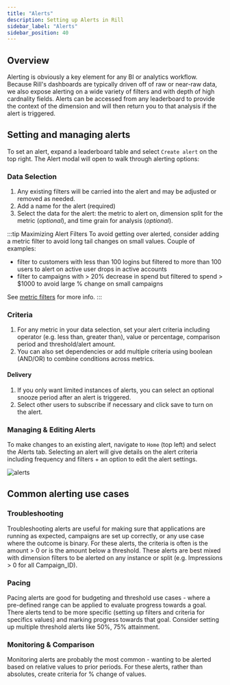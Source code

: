 ```yaml
---
title: "Alerts"
description: Setting up Alerts in Rill
sidebar_label: "Alerts"
sidebar_position: 40
---
```


## Overview

Alerting is obviously a key element for any BI or analytics workflow. Because Rill's dashboards are typically driven off of raw or near-raw data, we also expose alerting on a wide variety of filters and with depth of high cardnality fields. Alerts can be accessed from any leaderboard to provide the context of the dimension and will then return you to that analysis if the alert is triggered.

## Setting and managing alerts

To set an alert, expand a leaderboard table and select ```Create alert``` on the top right. The Alert modal will open to walk through alerting options:

### Data Selection
1. Any existing filters will be carried into the alert and may be adjusted or removed as needed.
2. Add a name for the alert (required)
3. Select the data for the alert: the metric to alert on, dimension split for the metric (_optional_), and time grain for analysis (_optional_).

:::tip Maximizing Alert Filters
To avoid getting over alerted, consider adding a metric filter to avoid long tail changes on small values. Couple of examples:
- filter to customers with less than 100 logins but filtered to more than 100 users to alert on active user drops in active accounts
- filter to campaigns with > 20% decrease in spend but filtered to spend > $1000 to avoid large % change on small campaigns

See [metric filters](../explore/filters/filters.md#filter-by-metrics) for more info.
:::

### Criteria
1. For any metric in your data selection, set your alert criteria including operator (e.g. less than, greater than), value or percentage, comparison period and threshold/alert amount.
2. You can also set dependencies or add multiple criteria using boolean (AND/OR) to combine conditions across metrics.

#### Delivery
1. If you only want limited instances of alerts, you can select an optional snooze period after an alert is triggered.
2. Select other users to subscribe if necessary and click save to turn on the alert.

### Managing & Editing Alerts
To make changes to an existing alert, navigate to ```Home``` (top left) and select the Alerts tab. Selecting an alert will give details on the alert criteria including frequency and filters + an option to edit the alert settings.

![alerts](<../../static/img/explore/alerts/alerts.gif>)

## Common alerting use cases

### Troubleshooting 
Troubleshooting alerts are useful for making sure that applications are running as expected, campaigns are set up correctly, or any use case where the outcome is binary. For these alerts, the criteria is often is the amount > 0 or is the amount below a threshold. These alerts are best mixed with dimension filters to be alerted on any instance or split (e.g. Impressions > 0 for all Campaign_ID).

### Pacing 
Pacing alerts are good for budgeting and threshold use cases - where a pre-defined range can be applied to evaluate progress towards a goal. There alerts tend to be more specific (setting up filters and criteria for specifics values) and marking progress towards that goal. Consider setting up multiple threshold alerts like 50%, 75% attainment.

### Monitoring & Comparison
Monitoring alerts are probably the most common - wanting to be alerted based on relative values to prior periods. For these alerts, rather than absolutes, create criteria for % change of values. 



